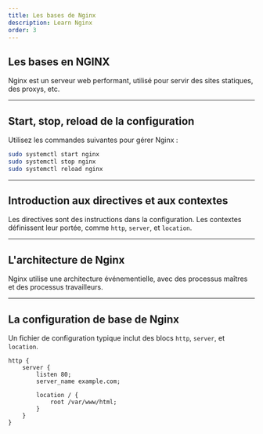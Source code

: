```yaml
---
title: Les bases de Nginx
description: Learn Nginx
order: 3
---
```


## Les bases en NGINX

Nginx est un serveur web performant, utilisé pour servir des sites statiques, des proxys, etc.

---

## Start, stop, reload de la configuration

Utilisez les commandes suivantes pour gérer Nginx :
```bash
sudo systemctl start nginx
sudo systemctl stop nginx
sudo systemctl reload nginx
```

---

## Introduction aux directives et aux contextes

Les directives sont des instructions dans la configuration. Les contextes définissent leur portée, comme `http`, `server`, et `location`.

---

## L'architecture de Nginx

Nginx utilise une architecture événementielle, avec des processus maîtres et des processus travailleurs.

---

## La configuration de base de Nginx

Un fichier de configuration typique inclut des blocs `http`, `server`, et `location`.
```nginx
http {
    server {
        listen 80;
        server_name example.com;

        location / {
            root /var/www/html;
        }
    }
}
```


